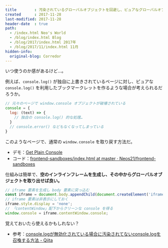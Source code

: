 ```yaml
---
title        : 汚染されているグローバルオブジェクトを回避し、ピュアなグローバルオブジェクトを得る方法
created      : 2017-11-28
last-modified: 2017-11-28
header-date  : true
path:
  - /index.html Neo's World
  - /blog/index.html Blog
  - /blog/2017/index.html 2017年
  - /blog/2017/11/index.html 11月
hidden-info:
  original-blog: Corredor
---
```


いつ使うのか感があるけど…。

例えば、`console.log()` が独自に上書きされているページに対し、ピュアな `console.log()` を利用したブックマークレットを作るような場合が考えられるだろうか。

```javascript
// 元々のページで window.console オブジェクトが破壊されている
console = {
  log: (text) => {
    // 独自の console.log() 的な処理…
  }
  // console.error() などもなくなってしまっている
}
```

このようなページで、通常の `window.console` を取り戻す方法だ。

- デモ：[Get Plain Console](https://neos21.github.io/frontend-sandboxes/get-plain-console/index.html)
- コード：[frontend-sandboxes/index.html at master · Neos21/frontend-sandboxes](https://github.com/neos21/frontend-sandboxes/blob/master/get-plain-console/index.html)

仕組みは簡単で、**空のインラインフレームを生成し、その中からグローバルオブジェクトを取り出せば良い。**

```javascript
// iframe 要素を生成し body 要素に突っ込む
const iframe = document.body.appendChild(document.createElement('iframe'));
// iframe 要素は非表示にしておく
iframe.style.display = 'none';
// 「contentWindow」配下からクリーンな console を得る
window.console = iframe.contentWindow.console;
```

覚えておいたら使えるかもしれない？

- 参考：[console.logが無効化されている場合に汚染されてないconsole.logを召喚する方法 - Qiita](https://qiita.com/nori4k/items/be008fe228871663d809)
